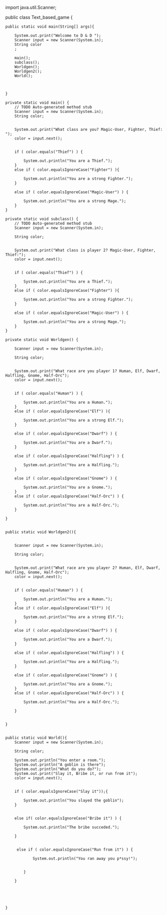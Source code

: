 
import java.util.Scanner;



public class Text_based_game {



	public static void main(String[] args){

		System.out.print("Welcome to D & D ");
		Scanner input = new Scanner(System.in);
		String color  
		;

		main();
		subclass();
		Worldgen();
		Worldgen2();
		World();



	}

	private static void main() {
		// TODO Auto-generated method stub
		Scanner input = new Scanner(System.in);
		String color;


		System.out.print("What class are you? Magic-User, Fighter, Thief: ");
		color = input.next();


		if ( color.equals("Thief") ) {

			System.out.println("You are a Thief.");
		}
		else if ( color.equalsIgnoreCase("Fighter") ){

			System.out.println("You are a strong Fighter.");
		}

		else if ( color.equalsIgnoreCase("Magic-User") ) {

			System.out.println("You are a strong Mage.");
		}
	}

	private static void subclass() {
		// TODO Auto-generated method stub
		Scanner input = new Scanner(System.in);

		String color;


		System.out.print("What class is player 2? Magic-User, Fighter, Thief:");
		color = input.next();


		if ( color.equals("Thief") ) {

			System.out.println("You are a Thief.");
		}
		else if ( color.equalsIgnoreCase("Fighter") ){

			System.out.println("You are a strong Fighter.");
		}

		else if ( color.equalsIgnoreCase("Magic-User") ) {

			System.out.println("You are a strong Mage.");
		}
	}

	private static void Worldgen() {

		Scanner input = new Scanner(System.in);

		String color;


		System.out.print("What race are you player 1? Human, Elf, Dwarf, Halfling, Gnome, Half-Orc");
		color = input.next();


		if ( color.equals("Human") ) {

			System.out.println("You are a Human.");
		}
		else if ( color.equalsIgnoreCase("Elf") ){

			System.out.println("You are a strong Elf.");
		}

		else if ( color.equalsIgnoreCase("Dwarf") ) {

			System.out.println("You are a Dwarf.");
		}

		else if ( color.equalsIgnoreCase("Halfling") ) {

			System.out.println("You are a Halfling.");
		}

		else if ( color.equalsIgnoreCase("Gnome") ) {

			System.out.println("You are a Gnome.");
		}
		else if ( color.equalsIgnoreCase("Half-Orc") ) {

			System.out.println("You are a Half-Orc.");
		}

	}


	public static void Worldgen2(){


		Scanner input = new Scanner(System.in);

		String color;


		System.out.print("What race are you player 2? Human, Elf, Dwarf, Halfling, Gnome, Half-Orc");
		color = input.next();


		if ( color.equals("Human") ) {

			System.out.println("You are a Human.");
		}
		else if ( color.equalsIgnoreCase("Elf") ){

			System.out.println("You are a strong Elf.");
		}

		else if ( color.equalsIgnoreCase("Dwarf") ) {

			System.out.println("You are a Dwarf.");
		}

		else if ( color.equalsIgnoreCase("Halfling") ) {

			System.out.println("You are a Halfling.");
		}

		else if ( color.equalsIgnoreCase("Gnome") ) {

			System.out.println("You are a Gnome.");
		}
		else if ( color.equalsIgnoreCase("Half-Orc") ) {

			System.out.println("You are a Half-Orc.");

		}


	}


	public static void World(){
		Scanner input = new Scanner(System.in);

		String color;		

		System.out.println("You enter a room.");
		System.out.println("A goblin is there");
		System.out.println("What do you do?");
		System.out.print("Slay it, Bribe it, or run from it");
		color = input.next();


		if ( color.equalsIgnoreCase("Slay it"));{

			System.out.println("You slayed the goblin");
		}


		else if( color.equalsIgnoreCase("Bribe it") ) {

			System.out.println("The bribe succeded.");

		}
		
		 
		 else if ( color.equalsIgnoreCase("Run from it") ) {

				System.out.println("You ran away you p*ssy!");

		
			}
			
		}





	}


































